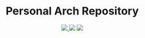 <h1 align="center">
Personal Arch Repository
</h1>

<p align="center">
<a href="https://github.com/zjuyk/archrepo/"><img src="https://img.shields.io/github/workflow/status/zjuyk/repo/Build Archlinux Packages/master" /></>
<a href=""><img = src="https://img.shields.io/github/repo-size/zjuyk/repo" /></a>
<img src="https://shields-staging.herokuapp.com/github/directory-file-count/zjuyk/repo?label=packages" />
</p>

